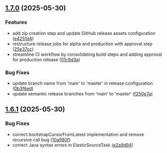 ## [1.7.0](https://github.com/anshuman852/kafka-connect-elasticsearch-source/compare/v1.6.1...v1.7.0) (2025-05-30)

### Features

* add zip creation step and update GitHub release assets configuration ([e4251d4](https://github.com/anshuman852/kafka-connect-elasticsearch-source/commit/e4251d4efd4ccaed0f4c893ba6ccfd876ee9db43))
* restructure release jobs for alpha and production with approval step ([25e37cc](https://github.com/anshuman852/kafka-connect-elasticsearch-source/commit/25e37ccbc9a37b1354196d598fd6a5e01541ec58))
* streamline CI workflow by consolidating build steps and adding approval for production release ([01c9d3a](https://github.com/anshuman852/kafka-connect-elasticsearch-source/commit/01c9d3a3980882ca21f806a222dbbe04ce9276a4))

### Bug Fixes

* update branch name from 'main' to 'master' in release configuration ([0b3f6ed](https://github.com/anshuman852/kafka-connect-elasticsearch-source/commit/0b3f6ed51a3ea7353ce434beee42757a0515a4dd))
* update semantic release branches from 'main' to 'master' ([f250e7a](https://github.com/anshuman852/kafka-connect-elasticsearch-source/commit/f250e7aca26111460182727318e41bf82cc29162))

## [1.6.1](https://github.com/anshuman852/kafka-connect-elasticsearch-source/compare/v1.6.0...v1.6.1) (2025-05-30)

### Bug Fixes

* correct bootstrapCursorFromLatest implementation and remove recursive call bug ([10a980f](https://github.com/anshuman852/kafka-connect-elasticsearch-source/commit/10a980f6abae434b86695bffe1d7f9e4fdf13146))
* correct Java syntax errors in ElasticSourceTask ([e2a9d94](https://github.com/anshuman852/kafka-connect-elasticsearch-source/commit/e2a9d9441b5bcc972d9f3e49b633f607c27b93c3))
